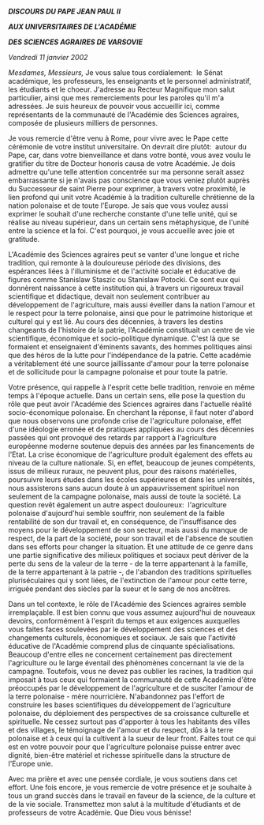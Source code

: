 ***DISCOURS DU PAPE JEAN PAUL II***

***AUX UNIVERSITAIRES DE L'ACADÉMIE***

***DES SCIENCES AGRAIRES DE VARSOVIE***

*Vendredi 11 janvier 2002*

*Mesdames, Messieurs,* Je vous salue tous cordialement:  le Sénat académique, les professeurs, les enseignants et le personnel administratif, les étudiants et le choeur. J'adresse au Recteur Magnifique mon salut particulier, ainsi que mes remerciements pour les paroles qu'il m'a adressées. Je suis heureux de pouvoir vous accueillir ici, comme représentants de la communauté de l'Académie des Sciences agraires, composée de plusieurs milliers de personnes.

Je vous remercie d'être venu à Rome, pour vivre avec le Pape cette cérémonie de votre institut universitaire. On devrait dire plutôt:  autour du Pape, car, dans votre bienveillance et dans votre bonté, vous avez voulu le gratifier du titre de Docteur honoris causa de votre Académie. Je dois admettre qu'une telle attention concentrée sur ma personne serait assez embarrassante si je n'avais pas conscience que vous veniez plutôt auprès du Successeur de saint Pierre pour exprimer, à travers votre proximité, le lien profond qui unit votre Académie à la tradition culturelle chrétienne de la nation polonaise et de toute l'Europe. Je sais que vous voulez aussi exprimer le souhait d'une recherche constante d'une telle unité, qui se réalise au niveau supérieur, dans un certain sens métaphysique, de l'unité entre la science et la foi. C'est pourquoi, je vous accueille avec joie et gratitude.

L'Académie des Sciences agraires peut se vanter d'une longue et riche tradition, qui remonte à la douloureuse période des divisions, des espérances liées à l'illuminisme et de l'activité sociale et éducative de figures comme Stanislaw Staszic ou Stanislaw Potocki. Ce sont eux qui donnèrent naissance à cette institution qui, à travers un rigoureux travail scientifique et didactique, devait non seulement contribuer au développement de l'agriculture, mais aussi éveiller dans la nation l'amour et le respect pour la terre polonaise, ainsi que pour le patrimoine historique et culturel qui y est lié. Au cours des décennies, à travers les destins changeants de l'histoire de la patrie, l'Académie constituait un centre de vie scientifique, économique et socio-politique dynamique. C'est là que se formaient et enseignaient d'éminents savants, des hommes politiques ainsi que des héros de la lutte pour l'indépendance de la patrie. Cette académie a véritablement été une source jaillissante d'amour pour la terre polonaise et de sollicitude pour la campagne polonaise et pour toute la patrie.

Votre présence, qui rappelle à l'esprit cette belle tradition, renvoie en même temps à l'époque actuelle. Dans un certain sens, elle pose la question du rôle que peut avoir l'Académie des Sciences agraires dans l'actuelle réalité socio-économique polonaise. En cherchant la réponse, il faut noter d'abord que nous observons une profonde crise de l'agriculture polonaise, effet d'une idéologie erronée et de pratiques appliquées au cours des décennies passées qui ont provoqué des retards par rapport à l'agriculture européenne moderne soutenue depuis des années par les financements de l'Etat. La crise économique de l'agriculture produit également des effets au niveau de la culture nationale. Si, en effet, beaucoup de jeunes compétents, issus de milieux ruraux, ne peuvent plus, pour des raisons matérielles, poursuivre leurs études dans les écoles supérieures et dans les universités, nous assisterons sans aucun doute à un appauvrissement spirituel non seulement de la campagne polonaise, mais aussi de toute la société. La question revêt également un autre aspect douloureux:  l'agriculture polonaise d'aujourd'hui semble souffrir, non seulement de la faible rentabilité de son dur travail et, en conséquence, de l'insuffisance des moyens pour le développement de son secteur, mais aussi du manque de respect, de la part de la société, pour son travail et de l'absence de soutien dans ses efforts pour changer la situation. Et une attitude de ce genre dans une partie significative des milieux politiques et sociaux peut dériver de la perte du sens de la valeur de la terre - de la terre appartenant à la famille, de la terre appartenant à la patrie -, de l'abandon des traditions spirituelles pluriséculaires qui y sont liées, de l'extinction de l'amour pour cette terre, irriguée pendant des siècles par la sueur et le sang de nos ancêtres.

Dans un tel contexte, le rôle de l'Académie des Sciences agraires semble irremplaçable. Il est bien connu que vous assumez aujourd'hui de nouveaux devoirs, conformément à l'esprit du temps et aux exigences auxquelles vous faites faces soulevées par le développement des sciences et des changements culturels, économiques et sociaux. Je sais que l'activité éducative de l'Académie comprend plus de cinquante spécialisations. Beaucoup d'entre elles ne concernent certainement pas directement l'agriculture ou le large éventail des phénomènes concernant la vie de la campagne. Toutefois, vous ne devez pas oublier les racines, la tradition qui imposait à tous ceux qui formaient la communauté de cette Académie d'être préoccupés par le développement de l'agriculture et de susciter l'amour de la terre polonaise - mère nourricière. N'abandonnez pas l'effort de construire les bases scientifiques du développement de l'agriculture polonaise, du déploiement des perspectives de sa croissance culturelle et spirituelle. Ne cessez surtout pas d'apporter à tous les habitants des villes et des villages, le témoignage de l'amour et du respect, dûs à la terre polonaise et à ceux qui la cultivent à la sueur de leur front. Faites tout ce qui est en votre pouvoir pour que l'agriculture polonaise puisse entrer avec dignité, bien-être matériel et richesse spirituelle dans la structure de l'Europe unie.

Avec ma prière et avec une pensée cordiale, je vous soutiens dans cet effort. Une fois encore, je vous remercie de votre présence et je souhaite à tous un grand succès dans le travail en faveur de la science, de la culture et de la vie sociale. Transmettez mon salut à la multitude d'étudiants et de professeurs de votre Académie. Que Dieu vous bénisse!
